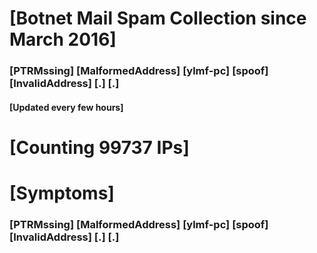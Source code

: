 # [Botnet Mail Spam Collection since March 2016]
### [PTRMssing] [MalformedAddress] [ylmf-pc] [spoof] [InvalidAddress] [.] [.]
#### [Updated every few hours]

# [Counting 99737 IPs]

# [Symptoms] 
###   [PTRMssing] [MalformedAddress] [ylmf-pc] [spoof] [InvalidAddress] [.] [.]
